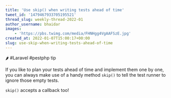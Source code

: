```yaml
---
title: 'Use skip() when writing tests ahead of time'
tweet_id: '1479467933705195521'
thread_slug: weekly-thread-2022-01
author_username: bhaidar
images:
    - 'https://pbs.twimg.com/media/FHNHgg4VgAAFSzE.jpg'
created_at: 2022-01-07T15:00:17+00:00
slug: use-skip-when-writing-tests-ahead-of-time
---
```

🌶️ #Laravel #pestphp tip

If you like to plan your tests ahead of time and implement them one by one, you can always make use of a handy method `skip()` to tell the test runner to ignore those empty tests.

`skip()` accepts a callback too!
